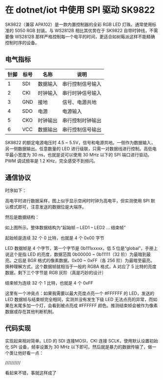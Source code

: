 在 dotnet/iot 中使用 SPI 驱动 SK9822
==============================

SK9822（兼容 APA102）是一款内置控制器的全彩 RGB LED 灯珠。通常使用标准的 5050 RGB 封装。与 WS2812B 相比其优势在于 SK9822 自带时钟线，不需要像 WS2812B 那样严格控制每一个电平的时间，更适合如树莓派这样不能精确控制时序的设备。

电气指标
-------
 
|针脚|标号|名称|说明|
|----|----|----|----|
|1|SDI|数据输入|串行控制信号输入|
|2|CKI|时钟输入|串行时钟信号输入|
|3|GND|接地|信号、电源共地|
|4|SDO|电源|电源输入|
|5|CKO|时钟输出|串行控制时钟输出|
|6|VCC|数据输出|串行控制信号输出|

SK9822 的额定电源电压时 4.5 ~ 5.5V，信号和电源共地。一侧作为数据输入，另一侧数据输出。任意数量的 LED 进行级联，只需一对数据线进行控制。高低电平最小宽度为 30 ns，也就是说可以使用 30 MHz 以下的 SPI 端口进行驱动。PWM 调试频率是 1.2 KHz，完全感受不到频闪。

通信协议
-------

时序如下：
 
高电平时进行数据采样，图上似乎显示空闲时时钟为高电平，但实测使用 SPI 默认模式即可，注意发送的数据位是大端序。

然后是数据结构：
 
如上图所示。整体数据结构为“起始帧 – LED1 – LED2 … 结束帧”

起始帧是连续 32 个 0 比特，也就是 4 个 0x00 字节

LED 数据帧是 4 个字节，第一个字节是 0b111xxxxx，低 5 位是“global”，手册上说这个是指 LED 的亮度，数据范围 0b00000 ~ 0b11111（32 阶）为最暗到最亮。之后是 BGR 格式的像素数据。0x00 ~ 0xFF（各 256 阶）为最暗至最亮。换种理解方式，这个数据帧就相当于一般的 RGBA 格式，A 对应了 5 比特的亮度数据，剩下三个字节是 RGB 灰阶（真是巧妙的设计）

结束帧为连续 32 个 1 比特，也就是 4 个 0xFF

这里有一个冲突点：如果我需要以最大亮度点亮一个 #FFFFFF 的 LED，发送的 LED 数据帧与结束帧完全相同，实测并没有发生下级 LED 无法点亮的异常，而如果在末尾多加一个灯，会看到被点亮成 #FFFFFF 颜色。推测结束帧会被作为像素数据或存在其他判断机制。

代码实现
-------
实现起来相对简单。LED 的 SDI 连接MOSI，CKI 连接 SCLK，使用默认设置初始化 SPI 设备，频率设置为 30 MHz 以下即可。然后就是暴力的数据传输了，做一个类让他好看一点：

//////////

看起来不错，事就这样成了
